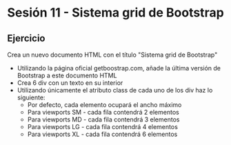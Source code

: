 # Sesión 11 - Sistema grid de Bootstrap
## Ejercicio
Crea un nuevo documento HTML con el título "Sistema grid de Bootstrap"
- Utilizando la página oficial getboostrap.com, añade la última versión de Bootstrap a este documento HTML
- Crea 6 div con un texto en su interior
- Utilizando únicamente el atributo class de cada uno de los div haz lo siguiente:
    - Por defecto, cada elemento ocupará el ancho máximo
    - Para viewports SM - cada fila contendrá 2 elementos
    - Para viewports MD - cada fila contendrá 3 elementos
    - Para viewports LG - cada fila contendrá 4 elementos
    - Para viewports XL - cada fila contendrá 6 elementos
